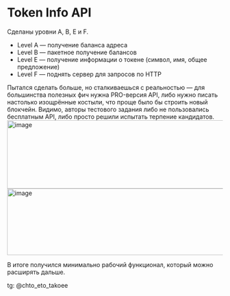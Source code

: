 # Token Info API

Сделаны уровни A, B, E и F.

- Level A — получение баланса адреса  
- Level B — пакетное получение балансов  
- Level E — получение информации о токене (символ, имя, общее предложение)  
- Level F — поднять сервер для запросов по HTTP

Пытался сделать больше, но сталкиваешься с реальностью — для большинства полезных фич нужна PRO-версия API, либо нужно писать настолько изощрённые костыли, что проще было бы строить новый блокчейн. Видимо, авторы тестового задания либо не пользовались бесплатным API, либо просто решили испытать терпение кандидатов.
<img width="791" height="159" alt="image" src="https://github.com/user-attachments/assets/cd75e08e-c773-41ac-a40b-b9675c659368" />
<img width="786" height="155" alt="image" src="https://github.com/user-attachments/assets/bdf122b6-3bd2-4c11-958f-846ab5972946" />

В итоге получился минимально рабочий функционал, который можно расширять дальше.

tg: @chto_eto_takoee
